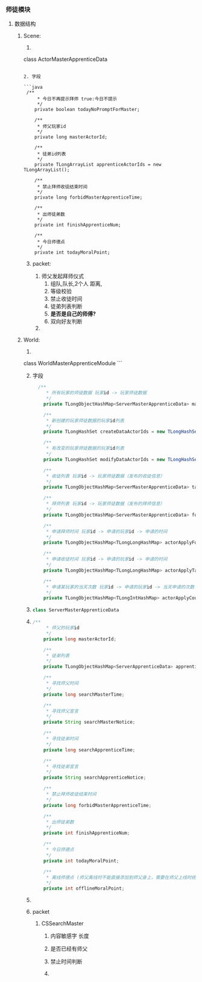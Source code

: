 ### 师徒模块

1. 数据结构

   1. Scene:	

      1.  ```java
         class ActorMasterApprenticeData
         ```

      2. 字段  

         ```java
          /**
              * 今日不再提示拜师 true:今日不提示
              */
             private boolean todayNoPromptForMaster;
         
             /**
              * 师父玩家id
              */
             private long masterActorId;
         
             /**
              * 徒弟id列表
              */
             private TLongArrayList apprenticeActorIds = new TLongArrayList();
         
             /**
              * 禁止拜师收徒结束时间
              */
             private long forbidMasterApprenticeTime;
         
             /**
              * 出师徒弟数
              */
             private int finishApprenticeNum;
         
             /**
              * 今日师德点
              */
             private int todayMoralPoint;
         ```

      3. packet:

         1. 师父发起拜师仪式
            1. 组队,队长,2个人 距离, 
            2. 等级校验
            3. 禁止收徒时间
            4. 徒弟列表判断
            5. **是否是自己的师傅?**
            6. 双向好友判断
         2. 

   2. World:

      1.  ```java
         class WorldMasterApprenticeModule
          ```

      2. 字段

         ``` java
           /**
              * 所有玩家的师徒数据 玩家id -> 玩家师徒数据
              */
             private TLongObjectHashMap<ServerMasterApprenticeData> masterApprenticeMap = new TLongObjectHashMap<>();
         
             /**
              * 新创建的玩家师徒数据的玩家id列表
              */
             private TLongHashSet createDataActorIds = new TLongHashSet();
         
             /**
              * 有改变的玩家师徒数据的玩家id列表
              */
             private TLongHashSet modifyDataActorIds = new TLongHashSet();
         
             /**
              * 收徒列表 玩家id -> 玩家师徒数据（发布的收徒信息）
              */
             private TLongObjectHashMap<ServerMasterApprenticeData> takeApprenticeMap = new TLongObjectHashMap<>();
         
             /**
              * 拜师列表 玩家id -> 玩家师徒数据（发布的拜师信息）
              */
             private TLongObjectHashMap<ServerMasterApprenticeData> forMasterMap = new TLongObjectHashMap<>();
         
             /**
              * 申请拜师时间 玩家id -> 申请的玩家id -> 申请的时间
              */
             private TLongObjectHashMap<TLongLongHashMap> actorApplyForMasterTimeMap = new TLongObjectHashMap<>();
         
             /**
              * 申请收徒时间 玩家id -> 申请的玩家id -> 申请的时间
              */
             private TLongObjectHashMap<TLongLongHashMap> actorApplyTakeApprenticeTimeMap = new TLongObjectHashMap<>();
         
             /**
              * 申请某玩家的当天次数 玩家id -> 申请的玩家id -> 当天申请的次数
              */
             private TLongObjectHashMap<TLongIntHashMap> actorApplyCountMap = new TLongObjectHashMap<>();
         ```

      4. ```java
         class ServerMasterApprenticeData
         ```

      5. ```java
         /**
              * 师父的玩家id
              */
             private long masterActorId;
         
             /**
              * 徒弟列表
              */
             private TLongObjectHashMap<ServerApprenticeData> apprenticeMap = new TLongObjectHashMap<>();
         
             /**
              * 寻找师父时间
              */
             private long searchMasterTime;
         
             /**
              * 寻找师父宣言
              */
             private String searchMasterNotice;
         
             /**
              * 寻找徒弟时间
              */
             private long searchApprenticeTime;
         
             /**
              * 寻找徒弟宣言
              */
             private String searchApprenticeNotice;
         
             /**
              * 禁止拜师收徒结束时间
              */
             private long forbidMasterApprenticeTime;
         
             /**
              * 出师徒弟数
              */
             private int finishApprenticeNum;
         
             /**
              * 今日师德点
              */
             private int todayMoralPoint;
         
             /**
              * 离线师德点 (师父离线时不能直接添加到师父身上，需要在师父上线时统一加)
              */
             private int offlineMoralPoint;
         ```

      6. 

      

      

      1. packet

         1. CSSearchMaster

            1. 内容敏感字  长度

            2. 是否已经有师父 

            3. 禁止时间判断

            4. 

               

